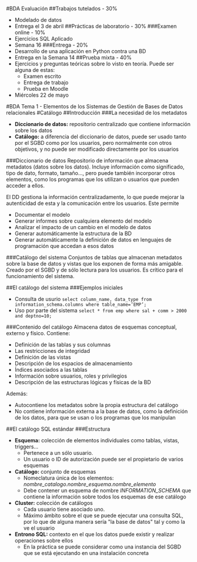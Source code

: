 #BDA Evaluación
##Trabajos tutelados - 30%
- Modelado de datos
- Entrega el 3 de abril
##Prácticas de laboratorio - 30%
###Examen online - 10%
- Ejercicios SQL Aplicado
- Semana 16
###Entrega - 20%
- Desarrollo de una aplicación en Python contra una BD
- Entrega en la Semana 14
##Prueba mixta - 40%
- Ejercicios y preguntas teóricas sobre lo visto en teoría. 
Puede ser alguna de estas:
	- Examen escrito
	- Entrega de trabajo
	- Prueba en Moodle
- Miércoles 22 de mayo

#BDA Tema 1 - Elementos de los Sistemas de Gestión de Bases de Datos relacionales
#Catálogo
##Introducción
###La necesidad de los metadatos
- **Diccionario de datos:** repositorio centralizado que contiene información sobre los datos
- **Catálogo:** a diferencia del diccionario de datos, puede ser usado tanto por el SGBD como por los usuarios, pero normalmente con otros objetivos, y no puede ser modificado directamente por los usuarios

###Diccionario de datos
Repositorio de información que almacena metadatos (datos sobre los datos). Incluye información como significado, tipo de dato, formato, tamaño..., pero puede también incorporar otros elementos, como los programas que los utilizan o usuarios que pueden acceder a ellos.

El DD gestiona la información centralizadamente, lo que puede mejorar la autenticidad de esta y la comunicación entre los usuarios. Este permite
- Documentar el modelo
- Generar informes sobre cualquiera elemento del modelo
- Analizar el impacto de un cambio en el modelo de datos
- Generar automáticamente la estructura de la BD
- Generar automáticamente la definición de datos en lenguajes de programación que accedan a esos datos

###Catálogo del sistema
Conjuntos de tablas que almacenan metadatos sobre la base de datos y vistas que los exponen de forma más amigable. Creado por el SGBD y de sólo lectura para los usuarios. Es crítico para el funcionamiento del sistema.

##El catálogo del sistema
###Ejemplos iniciales
- Consulta de usurio
`select column_name, data_type
from information_schema.columns
where table_name=’EMP’;`
- Uso por parte del sistema
`select *
from emp
where sal + comm > 2000
and deptno=10;`

###Contenido del catálogo
Almacena datos de esquemas conceptual, externo y físico. Contiene:

- Definición de las tablas y sus columnas
- Las restricciones de integridad
- Definición de las vistas
- Descripción de los espacios de almacenamiento
- Índices asociados a las tablas
- Información sobre usuarios, roles y privilegios
- Descripción de las estructuras lógicas y físicas de la BD

Además:

- Autocontiene los metadatos sobre la propia estructura del catálogo
- No contiene información externa a la base de datos, como la definición de los datos, para que se usan o los programas que los manipulan

##El catálogo SQL estándar
###Estructura
- **Esquema:** colección de elementos individuales como tablas, vistas, triggers...
	- Pertenece a un sólo usuario.
	- Un usuario o ID de autorización puede ser el propietario de varios esquemas
- **Catálogo:** conjunto de esquemas
	- Nomeclatura única de los elementos: *nombre_catalogo.nombre_esquema.nombre_elemento*
	- Debe contener un esquema de nombre *INFORMATION_SCHEMA* que contiene la información sobre todos los esquemas de ese catálogo
- **Cluster:** colección de catálogos
	- Cada usuario tiene asociado uno.
	- Máximo ámbito sobre el que se puede ejecutar una consulta SQL, por lo que de alguna manera sería "la base de datos" tal y como la ve el usuario
- **Entrono SQL:** contexto en el que los datos puede existir y realizar operaciones sobre ellos
	- En la práctica se puede considerar como una instancia del SGBD que se está ejecutando en una instalación concreta